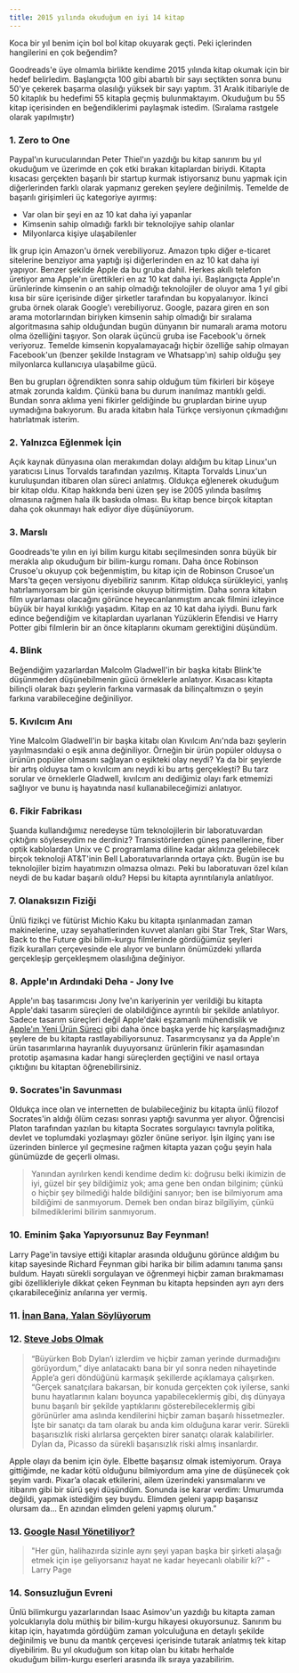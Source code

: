 ```yaml
---
title: 2015 yılında okuduğum en iyi 14 kitap
---
```



Koca bir yıl benim için bol bol kitap okuyarak geçti. Peki içlerinden hangilerini en çok beğendim?

Goodreads'e üye olmamla birlikte kendime 2015 yılında kitap okumak için bir hedef belirledim. Başlangıçta 100 gibi abartılı bir sayı seçtikten sonra bunu 50'ye çekerek başarma olasılığı yüksek bir sayı yaptım. 31 Aralık itibariyle de 50 kitaplık bu hedefimi 55 kitapla geçmiş bulunmaktayım. Okuduğum bu 55 kitap içerisinden en beğendiklerimi paylaşmak istedim. (Sıralama rastgele olarak yapılmıştır)

### 1. Zero to One

Paypal'ın kurucularından Peter Thiel'ın yazdığı bu kitap sanırım bu yıl okuduğum ve üzerimde en çok etki bırakan kitaplardan biriydi. Kitapta kısacası gerçekten başarılı bir startup kurmak istiyorsanız bunu yapmak için diğerlerinden farklı olarak yapmanız gereken şeylere değinilmiş. Temelde de başarılı girişimleri üç kategoriye ayırmış:

* Var olan bir şeyi en az 10 kat daha iyi yapanlar
* Kimsenin sahip olmadığı farklı bir teknolojiye sahip olanlar
* Milyonlarca kişiye ulaşabilenler

İlk grup için Amazon'u örnek verebiliyoruz. Amazon tıpkı diğer e-ticaret sitelerine benziyor ama yaptığı işi diğerlerinden en az 10 kat daha iyi yapıyor. Benzer şekilde Apple da bu gruba dahil. Herkes akıllı telefon üretiyor ama Apple'ın ürettikleri en az 10 kat daha iyi. Başlangıçta Apple'ın ürünlerinde kimsenin o an sahip olmadığı teknolojiler de oluyor ama 1 yıl gibi kısa bir süre içerisinde diğer şirketler tarafından bu kopyalanıyor. İkinci gruba örnek olarak Google'ı verebiliyoruz. Google, pazara giren en son arama motorlarından biriyken kimsenin sahip olmadığı bir sıralama algoritmasına sahip olduğundan bugün dünyanın bir numaralı arama motoru olma özelliğini taşıyor. Son olarak üçüncü gruba ise Facebook'u örnek veriyoruz. Temelde kimsenin kopyalamayacağı hiçbir özelliğe sahip olmayan Facebook'un (benzer şekilde Instagram ve Whatsapp'ın) sahip olduğu şey milyonlarca kullanıcıya ulaşabilme gücü.

Ben bu grupları öğrendikten sonra sahip olduğum tüm fikirleri bir köşeye atmak zorunda kaldım. Çünkü bana bu durum inanılmaz mantıklı geldi. Bundan sonra aklıma yeni fikirler geldiğinde bu gruplardan birine uyup uymadığına bakıyorum. Bu arada kitabın hala Türkçe versiyonun çıkmadığını hatırlatmak isterim.

### 2. Yalnızca Eğlenmek İçin

Açık kaynak dünyasına olan merakımdan dolayı aldığım bu kitap Linux'un yaratıcısı Linus Torvalds tarafından yazılmış. Kitapta Torvalds Linux'un kuruluşundan itibaren olan süreci anlatmış. Oldukça eğlenerek okuduğum bir kitap oldu. Kitap hakkında beni üzen şey ise 2005 yılında basılmış olmasına rağmen hala ilk baskıda olması. Bu kitap bence birçok kitaptan daha çok okunmayı hak ediyor diye düşünüyorum.

### 3. Marslı

Goodreads'te yılın en iyi bilim kurgu kitabı seçilmesinden sonra büyük bir merakla alıp okuduğum bir bilim-kurgu romanı. Daha önce Robinson Crusoe'u okuyup çok beğenmiştim, bu kitap için de Robinson Crusoe'un Mars'ta geçen versiyonu diyebiliriz sanırım. Kitap oldukça sürükleyici, yanlış hatırlamıyorsam bir gün içerisinde okuyup bitirmiştim. Daha sonra kitabın film uyarlaması olacağını görünce heyecanlanmıştım ancak filmini izleyince büyük bir hayal kırıklığı yaşadım. Kitap en az 10 kat daha iyiydi. Bunu fark edince beğendiğim ve kitaplardan uyarlanan Yüzüklerin Efendisi ve Harry Potter gibi filmlerin bir an önce kitaplarını okumam gerektiğini düşündüm.

### 4. Blink

Beğendiğim yazarlardan Malcolm Gladwell'in bir başka kitabı Blink'te düşünmeden düşünebilmenin gücü örneklerle anlatıyor. Kısacası kitapta bilinçli olarak bazı şeylerin farkına varmasak da bilinçaltımızın o şeyin farkına varabileceğine değiniliyor.

### 5. Kıvılcım Anı

Yine Malcolm Gladwell'in bir başka kitabı olan Kıvılcım Anı'nda bazı şeylerin yayılmasındaki o eşik anına değiniliyor. Örneğin bir ürün popüler olduysa o ürünün popüler olmasını sağlayan o eşikteki olay neydi? Ya da bir şeylerde bir artış olduysa tam o kıvılcım anı neydi ki bu artış gerçekleşti? Bu tarz sorular ve örneklerle Gladwell, kıvılcım anı dediğimiz olayı fark etmemizi sağlıyor ve bunu iş hayatında nasıl kullanabileceğimizi anlatıyor.

### 6. Fikir Fabrikası

Şuanda kullandığımız neredeyse tüm teknolojilerin bir laboratuvardan çıktığını söyleseydim ne derdiniz? Transistörlerden güneş panellerine, fiber optik kablolardan Unix ve C programlama diline kadar aklınıza gelebilecek birçok teknoloji AT&T'inin Bell Laboratuvarlarında ortaya çıktı. Bugün ise bu teknolojiler bizim hayatımızın olmazsa olmazı. Peki bu laboratuvarı özel kılan neydi de bu kadar başarılı oldu? Hepsi bu kitapta ayrıntılarıyla anlatılıyor.

### 7. Olanaksızın Fiziği

Ünlü fizikçi ve fütürist Michio Kaku bu kitapta ışınlanmadan zaman makinelerine, uzay seyahatlerinden kuvvet alanları gibi Star Trek, Star Wars, Back to the Future gibi bilim-kurgu filmlerinde gördüğümüz şeyleri fizik kuralları çerçevesinde ele alıyor ve bunların önümüzdeki yıllarda gerçekleşip gerçekleşmem olasılığına değiniyor.

### 8. Apple'ın Ardındaki Deha - Jony Ive

Apple'ın baş tasarımcısı Jony Ive'ın kariyerinin yer verildiği bu kitapta Apple'daki tasarım süreçleri de olabildiğince ayrıntılı bir şekilde anlatılıyor. Sadece tasarım süreçleri değil Apple'daki eşzamanlı mühendislik ve 
[Apple'ın Yeni Ürün Süreci](http://nicholaswebb.com/post/49515909736/apples-product-design-process) gibi daha önce başka yerde hiç karşılaşmadığınız şeylere de bu kitapta rastlayabiliyorsunuz. Tasarımcıysanız ya da Apple'ın ürün tasarımlarına hayranlık duyuyorsanız ürünlerin fikir aşamasından prototip aşamasına kadar hangi süreçlerden geçtiğini ve nasıl ortaya çıktığını bu kitaptan öğrenebilirsiniz.

### 9. Socrates'in Savunması

Oldukça ince olan ve internetten de bulabileceğiniz bu kitapta ünlü filozof Socrates'in aldığı ölüm cezası sonrası yaptığı savunma yer alıyor. Öğrencisi Platon tarafından yazılan bu kitapta Socrates sorgulayıcı tavrıyla politika, devlet ve toplumdaki yozlaşmayı gözler önüne seriyor. İşin ilginç yanı ise üzerinden binlerce yıl geçmesine rağmen kitapta yazan çoğu şeyin hala günümüzde de geçerli olması.

>Yanından ayrılırken kendi kendime dedim ki: doğrusu belki ikimizin de iyi, güzel bir şey bildiğimiz yok; ama gene ben ondan bilginim; çünkü o hiçbir şey bilmediği halde bildiğini sanıyor; ben ise bilmiyorum ama bildiğimi de sanmıyorum. Demek ben ondan biraz bilgiliyim, çünkü bilmediklerimi bilirim sanmıyorum.


### 10. Eminim Şaka Yapıyorsunuz Bay Feynman!

Larry Page'in tavsiye ettiği kitaplar arasında olduğunu görünce aldığım bu kitap sayesinde Richard Feynman gibi harika bir bilim adamını tanıma şansı buldum. Hayatı sürekli sorgulayan ve öğrenmeyi hiçbir zaman bırakmaması gibi özellikleriyle dikkat çeken Feynman bu kitapta hepsinden ayrı ayrı ders çıkarabileceğiniz anılarına yer vermiş.

### 11. [İnan Bana, Yalan Söylüyorum](http://mertbulan.com/2015/10/18/bu-kitabi-okuyun-inan-bana-yalan-soyluyorum/)


### 12. [Steve Jobs Olmak](/2015/11/15/bu-kitabi-okuyun-steve-jobs-olmak/)


>“Büyürken Bob Dylan’ı izlerdim ve hiçbir zaman yerinde durmadığını görüyordum,” diye anlatacaktı bana bir yıl sonra neden nihayetinde Apple’a geri döndüğünü karmaşık şekillerde açıklamaya çalışırken. “Gerçek sanatçılara bakarsan, bir konuda gerçekten çok iyilerse, sanki bunu hayatlarının kalanı boyunca yapabileceklermiş gibi, dış dünyaya bunu başarılı bir şekilde yaptıklarını gösterebileceklermiş gibi görünürler ama aslında kendilerini hiçbir zaman başarılı hissetmezler. İşte bir sanatçı da tam olarak bu anda kim olduğuna karar verir. Sürekli başarısızlık riski alırlarsa gerçekten birer sanatçı olarak kalabilirler. Dylan da, Picasso da sürekli başarısızlık riski almış insanlardır.

Apple olayı da benim için öyle. Elbette başarısız olmak istemiyorum. Oraya gittiğimde, ne kadar kötü olduğunu bilmiyordum ama yine de düşünecek çok şeyim vardı. Pixar’a olacak etkilerini, ailem üzerindeki yansımalarını ve itibarım gibi bir sürü şeyi düşündüm. Sonunda ise karar verdim: Umurumda değildi, yapmak istediğim şey buydu. Elimden geleni yapıp başarısız olursam da… En azından elimden geleni yapmış olurum.”


### 13. [Google Nasıl Yönetiliyor?](/2015/12/26/bu-kitabi-okuyun-google-nasil-yonetiliyor/)


>"Her gün, halihazırda sizinle aynı şeyi yapan başka bir şirketi alaşağı etmek için işe geliyorsanız hayat ne kadar heyecanlı olabilir ki?" - Larry Page


### 14. Sonsuzluğun Evreni

Ünlü bilimkurgu yazarlarından Isaac Asimov'un yazdığı bu kitapta zaman yolcuklarıyla dolu müthiş bir bilim-kurgu hikayesi okuyorsunuz. Sanırım bu kitap için, hayatımda gördüğüm zaman yolculuğuna en detaylı şekilde değinilmiş ve bunu da mantık çerçevesi içerisinde tutarak anlatmış tek kitap diyebilirim. Bu yıl okuduğum son kitap olan bu kitabı herhalde okuduğum bilim-kurgu eserleri arasında ilk sıraya yazabilirim.
